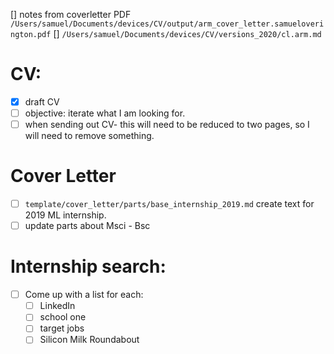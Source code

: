 [] notes from coverletter PDF `/Users/samuel/Documents/devices/CV/output/arm_cover_letter.samueloverington.pdf`
[] `/Users/samuel/Documents/devices/CV/versions_2020/cl.arm.md`

# CV:
- [x] draft CV
- [ ] objective: iterate what I am looking for.
- [ ] when sending out CV- this will need to be reduced to two pages, so I will need to remove something.

# Cover Letter

- [ ] `template/cover_letter/parts/base_internship_2019.md` create text for 2019 ML internship.
- [ ] update parts about Msci - Bsc

# Internship search:
- [ ] Come up with a list for each:
  - [ ] LinkedIn
  - [ ] school one
  - [ ] target jobs
  - [ ] Silicon Milk Roundabout
